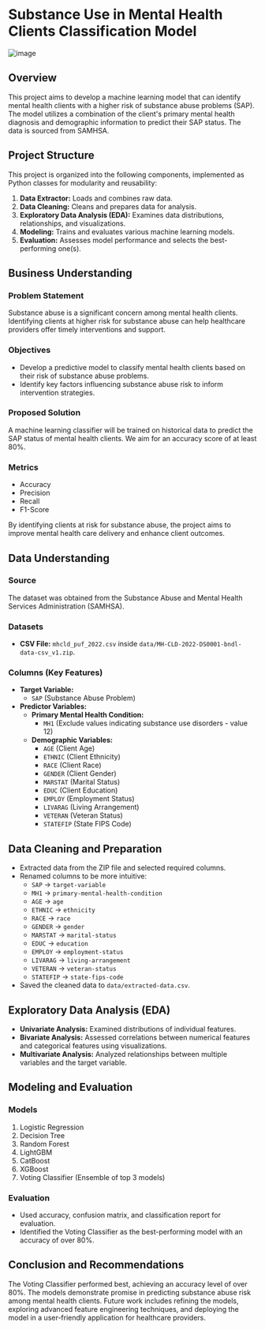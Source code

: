 
# Substance Use in Mental Health Clients Classification Model

![image](https://github.com/gregorymikuro/Substance-Use-in-Mental-Health-Clients-Classification-Model/assets/155205164/1c4e210e-b02b-4d3a-954a-4303da4660ae)

## Overview

This project aims to develop a machine learning model that can identify mental health clients with a higher risk of substance abuse problems (SAP). The model utilizes a combination of the client's primary mental health diagnosis and demographic information to predict their SAP status. The data is sourced from SAMHSA.

## Project Structure

This project is organized into the following components, implemented as Python classes for modularity and reusability:

1. **Data Extractor:** Loads and combines raw data.
2. **Data Cleaning:** Cleans and prepares data for analysis.
3. **Exploratory Data Analysis (EDA):** Examines data distributions, relationships, and visualizations.
4. **Modeling:** Trains and evaluates various machine learning models.
5. **Evaluation:** Assesses model performance and selects the best-performing one(s).

## Business Understanding

### Problem Statement
Substance abuse is a significant concern among mental health clients. Identifying clients at higher risk for substance abuse can help healthcare providers offer timely interventions and support.

### Objectives
- Develop a predictive model to classify mental health clients based on their risk of substance abuse problems.
- Identify key factors influencing substance abuse risk to inform intervention strategies.

### Proposed Solution
A machine learning classifier will be trained on historical data to predict the SAP status of mental health clients. We aim for an accuracy score of at least 80%.

### Metrics
- Accuracy
- Precision
- Recall
- F1-Score

By identifying clients at risk for substance abuse, the project aims to improve mental health care delivery and enhance client outcomes.

## Data Understanding

### Source
The dataset was obtained from the Substance Abuse and Mental Health Services Administration (SAMHSA).

### Datasets
- **CSV File:** `mhcld_puf_2022.csv` inside `data/MH-CLD-2022-DS0001-bndl-data-csv_v1.zip`.

### Columns (Key Features)
- **Target Variable:**
  - `SAP` (Substance Abuse Problem)
- **Predictor Variables:**
  - **Primary Mental Health Condition:**
    - `MH1` (Exclude values indicating substance use disorders - value 12)
  - **Demographic Variables:**
    - `AGE` (Client Age)
    - `ETHNIC` (Client Ethnicity)
    - `RACE` (Client Race)
    - `GENDER` (Client Gender)
    - `MARSTAT` (Marital Status)
    - `EDUC` (Client Education)
    - `EMPLOY` (Employment Status)
    - `LIVARAG` (Living Arrangement)
    - `VETERAN` (Veteran Status)
    - `STATEFIP` (State FIPS Code)

## Data Cleaning and Preparation
- Extracted data from the ZIP file and selected required columns.
- Renamed columns to be more intuitive:
  - `SAP` -> `target-variable`
  - `MH1` -> `primary-mental-health-condition`
  - `AGE` -> `age`
  - `ETHNIC` -> `ethnicity`
  - `RACE` -> `race`
  - `GENDER` -> `gender`
  - `MARSTAT` -> `marital-status`
  - `EDUC` -> `education`
  - `EMPLOY` -> `employment-status`
  - `LIVARAG` -> `living-arrangement`
  - `VETERAN` -> `veteran-status`
  - `STATEFIP` -> `state-fips-code`
- Saved the cleaned data to `data/extracted-data.csv`.

## Exploratory Data Analysis (EDA)
- **Univariate Analysis:** Examined distributions of individual features.
- **Bivariate Analysis:** Assessed correlations between numerical features and categorical features using visualizations.
- **Multivariate Analysis:** Analyzed relationships between multiple variables and the target variable.

## Modeling and Evaluation

### Models
1. Logistic Regression
2. Decision Tree
3. Random Forest
4. LightGBM
5. CatBoost
6. XGBoost
7. Voting Classifier (Ensemble of top 3 models)

### Evaluation
- Used accuracy, confusion matrix, and classification report for evaluation.
- Identified the Voting Classifier as the best-performing model with an accuracy of over 80%.

## Conclusion and Recommendations
The Voting Classifier performed best, achieving an accuracy level of over 80%. The models demonstrate promise in predicting substance abuse risk among mental health clients. Future work includes refining the models, exploring advanced feature engineering techniques, and deploying the model in a user-friendly application for healthcare providers.

